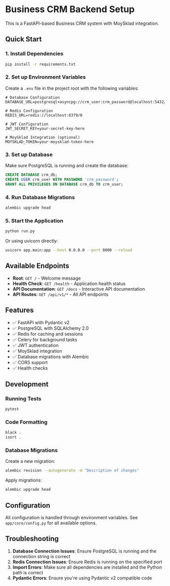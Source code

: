 # Business CRM Backend Setup

This is a FastAPI-based Business CRM system with MoySklad integration.

## Quick Start

### 1. Install Dependencies

```bash
pip install -r requirements.txt
```

### 2. Set up Environment Variables

Create a `.env` file in the project root with the following variables:

```env
# Database Configuration
DATABASE_URL=postgresql+asyncpg://crm_user:crm_password@localhost:5432/crm_db

# Redis Configuration
REDIS_URL=redis://localhost:6379/0

# JWT Configuration
JWT_SECRET_KEY=your-secret-key-here

# MoySklad Integration (optional)
MOYSKLAD_TOKEN=your-moysklad-token-here
```

### 3. Set up Database

Make sure PostgreSQL is running and create the database:

```sql
CREATE DATABASE crm_db;
CREATE USER crm_user WITH PASSWORD 'crm_password';
GRANT ALL PRIVILEGES ON DATABASE crm_db TO crm_user;
```

### 4. Run Database Migrations

```bash
alembic upgrade head
```

### 5. Start the Application

```bash
python run.py
```

Or using uvicorn directly:

```bash
uvicorn app.main:app --host 0.0.0.0 --port 8000 --reload
```

## Available Endpoints

- **Root**: `GET /` - Welcome message
- **Health Check**: `GET /health` - Application health status
- **API Documentation**: `GET /docs` - Interactive API documentation
- **API Routes**: `GET /api/v1/*` - All API endpoints

## Features

- ✅ FastAPI with Pydantic v2
- ✅ PostgreSQL with SQLAlchemy 2.0
- ✅ Redis for caching and sessions
- ✅ Celery for background tasks
- ✅ JWT authentication
- ✅ MoySklad integration
- ✅ Database migrations with Alembic
- ✅ CORS support
- ✅ Health checks

## Development

### Running Tests

```bash
pytest
```

### Code Formatting

```bash
black .
isort .
```

### Database Migrations

Create a new migration:
```bash
alembic revision --autogenerate -m "Description of changes"
```

Apply migrations:
```bash
alembic upgrade head
```

## Configuration

All configuration is handled through environment variables. See `app/core/config.py` for all available options.

## Troubleshooting

1. **Database Connection Issues**: Ensure PostgreSQL is running and the connection string is correct
2. **Redis Connection Issues**: Ensure Redis is running on the specified port
3. **Import Errors**: Make sure all dependencies are installed and the Python path is correct
4. **Pydantic Errors**: Ensure you're using Pydantic v2 compatible code
